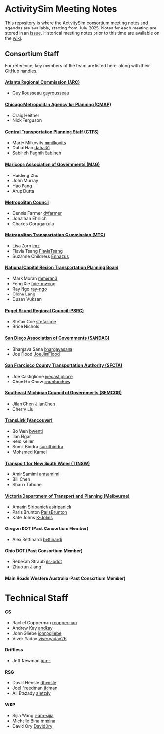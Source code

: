 # ActivitySim Meeting Notes

This repository is where the ActivitySim consortium meeting notes and agendas are available, 
starting from July 2025.  Notes for each meeting are stored in an [issue](https://github.com/ActivitySim/meeting-notes/issues).
Historical meeting notes prior to this time are available on the 
[wiki](https://github.com/ActivitySim/activitysim/wiki/Meeting-Notes). 


## Consortium Staff

For reference, key members of the team are listed here, along with their GitHub handles.

#### [Atlanta Regional Commission (ARC)](https://atlantaregional.org/)

- Guy Rousseau [guyrousseau](https://github.com/guyrousseau)

#### [Chicago Metropolitan Agency for Planning (CMAP)](https://www.cmap.illinois.gov/)

- Craig Heither
- Nick Ferguson

#### [Central Transportation Planning Staff (CTPS)](https://www.ctps.org)

- Marty Milkovits [mmilkovits](https://github.com/mmilkovits)
- Dahai Han [dahai01](https://github.com/dahai01)
- Sabiheh Faghih [Sabiheh](https://github.com/Sabiheh)

#### [Maricopa Association of Governments (MAG)](https://azmag.gov/)

- Haidong Zhu
- John Murray
- Hao Pang
- Arup Dutta

#### [Metropolitan Council](https://metrocouncil.org/)

- Dennis Farmer [dvfarmer](https://github.com/dvfarmer)
- Jonathan Ehrlich
- Charles Gorugantula

#### [Metropolitan Transportation Commission (MTC)](https://mtc.ca.gov/) 

- Lisa Zorn [lmz](https://github.com/lmz)
- Flavia Tsang [FlaviaTsang](https://github.com/FlaviaTsang)
- Suzanne Childress [Ennazus](https://github.com/Ennazus)

#### [National Capital Region Transportation Planning Board](https://www.mwcog.org/tpb/)

- Mark Moran [mmoran3](https://github.com/mmoran3)
- Feng Xie [fxie-mwcog](https://github.com/fxie-mwcog)
- Ray Ngo [ray-ngo](https://github.com/ray-ngo)
- Glenn Lang
- Dusan Vuksan

#### [Puget Sound Regional Council (PSRC)](https://www.psrc.org/)

- Stefan Coe [stefancoe](https://github.com/stefancoe)
- Brice Nichols

#### [San Diego Association of Governments (SANDAG)](https://www.sandag.org/)

- Bhargava Sana [bhargavasana](https://github.com/bhargavasana)
- Joe Flood [JoeJimFlood](https://github.com/JoeJimFlood)

#### [San Francisco County Transportation Authority (SFCTA)](https://www.sfcta.org/) 

- Joe Castiglione [joecastiglione](https://github.com/joecastiglione)
- Chun Ho Chow [chunhochow](https://github.com/chunhochow)

#### [Southeast Michigan Council of Governments (SEMCOG)](https://www.semcog.org/) 

- Jilan Chen [JilanChen](https://github.com/JilanChen)
- Cherry Liu

#### [TransLink (Vancouver)](https://www.translink.ca/)

- Bo Wen [bwentl](https://github.com/bwentl)
- Ilan Elgar
- Reid Keller
- Sumit Bindra [sumitbindra](https://github.com/sumitbindra)
- Mohamed Kamel

#### [Transport for New South Wales (TfNSW)](https://www.transport.nsw.gov.au)

- Amir Samimi [amsamimi](https://github.com/amsamimi)
- Bill Chen
- Shaun Tabone

#### [Victoria Department of Transport and Planning (Melbourne)](https://www.vic.gov.au/department-transport-and-planning)

- Amarin Siripanich [asiripanich](https://github.com/asiripanich)
- Paris Brunton [ParisBrunton](https://github.com/ParisBrunton)
- Kate Johns [K-Johns](https://github.com/K-Johns)

#### Oregon DOT (Past Consortium Member)

- Alex Bettinardi [bettinardi](https://github.com/bettinardi)

#### Ohio DOT (Past Consortium Member)

- Rebekah Straub [rls-odot](https://github.com/rls-odot)
- Zhuojun Jiang

#### Main Roads Western Australia (Past Consortium Member)

# Technical Staff

#### CS

- Rachel Copperman [rcopperman](https://github.com/rcopperman)
- Andrew Kay [andkay](https://github.com/andkay)
- John Gliebe [johnpgliebe](https://github.com/johnpgliebe)
- Vivek Yadav [vivekyadav26](https://github.com/vivekyadav26)

#### Driftless

- Jeff Newman [jpn--](https://github.com/jpn--)

#### RSG

- David Hensle [dhensle](https://github.com/dhensle) 
- Joel Freedman [jfdman](https://github.com/jfdman)
- Ali Etezady [aletzdy](https://github.com/aletzdy) 

#### WSP

- Sijia Wang [i-am-sijia](https://github.com/i-am-sijia) 
- Michelle Bina [mnbina](https://github.com/mnbina)
- David Ory [DavidOry](https://github.com/DavidOry)

